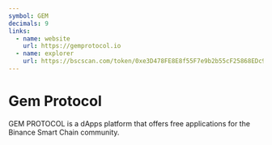 ```yaml
---
symbol: GEM
decimals: 9
links:
  - name: website
    url: https://gemprotocol.io
  - name: explorer
    url: https://bscscan.com/token/0xe3D478FE8E8f55F7e9b2b55cF25868EDc9F924d8
---
```


# Gem Protocol

GEM PROTOCOL is a dApps platform that offers free applications for the Binance Smart Chain community.
